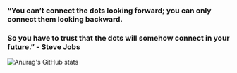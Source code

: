 ### “You can’t connect the dots looking forward; you can only connect them looking backward.
### So you have to trust that the dots will somehow connect in your future.” - Steve Jobs


![Anurag's GitHub stats](https://github-readme-stats.vercel.app/api?username=5gazero&show_icons=true&theme=nightowl)

